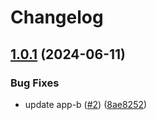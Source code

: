 # Changelog

## [1.0.1](https://github.com/Hajime-san/test-release-please/compare/app-b-v1.0.0...app-b@1.0.1) (2024-06-11)


### Bug Fixes

* update app-b ([#2](https://github.com/Hajime-san/test-release-please/issues/2)) ([8ae8252](https://github.com/Hajime-san/test-release-please/commit/8ae8252b0f7f350a8240e639fcfa48b4b69824b1))
